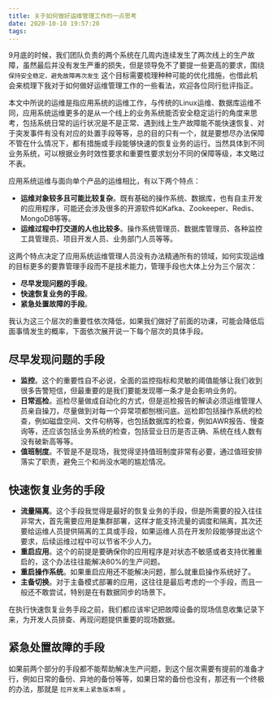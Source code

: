 ```yaml
---
title: 关于如何做好运维管理工作的一点思考
date: 2020-10-10 19:57:20
tags:
---
```



9月底的时候，我们团队负责的两个系统在几周内连续发生了两次线上的生产故障，虽然最后并没有发生严重的损失，但是领导免不了要提一些更高的要求，围绕 `保持安全稳定，避免故障再次发生` 这个目标需要梳理种种可能的优化措施，也借此机会来梳理下我对于如何做好运维管理工作的一些看法，欢迎各位同行批评指正。

本文中所说的运维是指应用系统的运维工作，与传统的Linux运维、数据库运维不同，应用系统运维更多的是从一个线上的业务系统能否安全稳定运行的角度来思考，包括系统日常的运行状况是不是正常、遇到线上生产故障能不能快速恢复、对于突发事件有没有对应的处置手段等等，总的目的只有一个，就是要想尽办法保障不管在什么情况下，都有措施或手段能够快速的恢复业务的运行。当然具体到不同业务系统，可以根据业务时效性要求和重要性要求划分不同的保障等级，本文略过不表。

应用系统运维与面向单个产品的运维相比，有以下两个特点：

* **运维对象较多且可能比较复杂**。既有基础的操作系统、数据库，也有自主开发的应用程序，可能还会涉及很多的开源软件如Kafka、Zookeeper、Redis、MongoDB等等。
* **运维过程中打交道的人也比较多**。操作系统管理员、数据库管理员、各种监控工具管理员、项目开发人员、业务部门人员等等。

这两个特点决定了应用系统运维管理人员没有办法精通所有的领域，如何实现运维的目标更多的要靠管理手段而不是技术能力，管理手段也大体上分为三个层次：

* **尽早发现问题的手段**。
* **快速恢复业务的手段**。
* **紧急处置故障的手段**。

我认为这三个层次的重要性依次降低，如果我们做好了前面的功课，可能会降低后面事情发生的概率，下面依次展开说一下每个层次的具体手段。

## 尽早发现问题的手段

* **监控**。这个的重要性自不必说，全面的监控指标和灵敏的阈值能够让我们收到很多告警短信，但最重要的是我们要能发现哪一条才是会影响业务的。
* **日常巡检**。巡检尽量做成自动化的方式，但是巡检报告的解读必须运维管理人员亲自操刀，尽量做到对每一个异常项都刨根问底。巡检即包括操作系统的检查，例如磁盘空间、文件句柄等，也包括数据库的检查，例如AWR报告、慢查询等，还应该包括业务系统的检查，包括营业日历是否正确、系统在线人数有没有破新高等等。
* **值班制度**。不管是不是现场，我觉得坚持值班制度非常有必要，通过值班安排落实了职责，避免三个和尚没水喝的尴尬情况。

## 快速恢复业务的手段

* **流量隔离**。这个手段我觉得是最好的恢复业务的手段，但是所需要的投入往往非常大，首先需要应用是集群部署，这样才能支持流量的调度和隔离，其次还要给运维人员提供隔离的工具或手段，如果运维人员在开发阶段能够提出这个要求，后续运维过程中可以节省不少人力。
* **重启应用**。这个的前提是要确保你的应用程序是对状态不敏感或者支持优雅重启的，这个办法往往能解决80%的生产问题。
* **重启操作系统**。如果重启应用还不能解决问题，那么就重启操作系统好了。
* **主备切换**。对于主备模式部署的应用，这往往是最后考虑的一个手段，而且一般还不敢尝试，特别是在有数据同步的场景下。

在执行快速恢复业务手段之前，我们都应该牢记把故障设备的现场信息收集记录下来，为开发人员排查、再现问题提供重要的现场数据。

## 紧急处置故障的手段

如果前两个部分的手段都不能帮助解决生产问题，到这个层次需要有提前的准备才行，例如日常的备份、异地的备份等等，如果日常的备份也没有，那还有一个终极的办法，那就是 `拉开发来上紧急版本啊` 。

